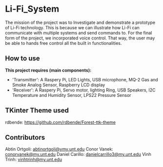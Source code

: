 # Li-Fi_System

The mission of the project was to Investigate and demonstrate a prototype of Li-Fi technology. This is because we can illustrate how Li-Fi can communicate with multiple systems and send commands to. For the final form of the project, we incorporated voice control. That way, the user may be able to hands free control all the built in functionalities.

## How to use

**This project requires (main components):** <br>
- 'Transmitter': A Raspery Pi, LED Lights, USB microphone, MQ-2 Gas and Smoke Analog Sensor, Raspberry LCD display <br>
- 'Receiver':    A Raspery Pi, Servo motor, lighting Ring, USB Speakers, I2C Temperature and Humidity Sensor, LPS22 Pressure Sensor <br>

## TKinter Theme used

rdbende: https://github.com/rdbende/Forest-ttk-theme

## Contributors

Abtin Ortgoli:  abtinortgoli@ymy.unt.edu
Conor Vanek:    conorvanek@my.unt.edu
Daniel Carillo: danielcarrillo3@my.unt.edu
Vinh Trinh:     vinhtrinh@my.unt.edu
